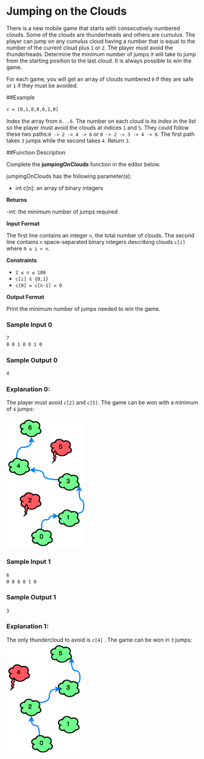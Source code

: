 # Jumping on the Clouds

There is a new mobile game that starts with consecutively numbered clouds. Some of the clouds are thunderheads and others are cumulus. The player can jump on any cumulus cloud having a number that is equal to the number of the current cloud plus `1` or `2`. The player must avoid the thunderheads. Determine the minimum number of jumps it will take to jump from the starting position to the last cloud. It is always possible to win the game.

For each game, you will get an array of clouds numbered `0` if they are safe or `1` if they must be avoided.

##Example
```html
c = [0,1,0,0,0,1,0]
```
Index the array from `0...6`. The number on each cloud is its index in the list so the player must avoid the clouds at indices `1` and `5`. They could follow these two paths:`0 -> 2 -> 4 -> 6` or `0 -> 2 -> 3 -> 4 -> 6`. The first path takes `3` jumps while the second takes `4`. Return `3`.

##Function Description

Complete the **jumpingOnClouds** function in the editor below.

jumpingOnClouds has the following parameter(s):

- int c[n]: an array of binary integers

**Returns**

-int: the minimum number of jumps required

**Input Format**

The first line contains an integer `n`, the total number of clouds. The second line contains `n` space-separated binary integers describing clouds `c[i]` where `0 ≤ i < n`.

**Constraints**

- `2 ≤ n ≤ 100`
- `c[i] ∈ {0,1}`
- `c[0] = c[n-1] = 0`

**Output Format**

Print the minimum number of jumps needed to win the game.

### Sample Input 0
```html
7
0 0 1 0 0 1 0
```
### Sample Output 0
```html
4
```
### Explanation 0:
The player must avoid `c[2]` and `c[5]`. The game can be won with a minimum of `4` jumps:

![image](img.png)

### Sample Input 1
```html
6
0 0 0 0 1 0
```
### Sample Output 1
```html
3
```
### Explanation 1:
The only thundercloud to avoid is `c[4]` . The game can be won in `3` jumps:
![image](img_1.png)